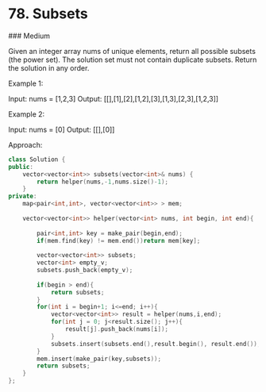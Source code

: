# 78. Subsets
### Medium

Given an integer array nums of unique elements, return all possible subsets (the power set). The solution set must not contain duplicate subsets. Return the solution in any order.

Example 1:

Input: nums = [1,2,3]
Output: [[],[1],[2],[1,2],[3],[1,3],[2,3],[1,2,3]]

Example 2:

Input: nums = [0]
Output: [[],[0]]

Approach:

```cpp
class Solution {
public:
    vector<vector<int>> subsets(vector<int>& nums) {
        return helper(nums,-1,nums.size()-1);
    }
private:
    map<pair<int,int>, vector<vector<int>> > mem;
    
    vector<vector<int>> helper(vector<int> nums, int begin, int end){
        
        pair<int,int> key = make_pair(begin,end);
        if(mem.find(key) != mem.end())return mem[key];
        
        vector<vector<int>> subsets;
        vector<int> empty_v;
        subsets.push_back(empty_v);
        
        if(begin > end){
            return subsets;
        }
        for(int i = begin+1; i<=end; i++){
            vector<vector<int>> result = helper(nums,i,end);
            for(int j = 0; j<result.size(); j++){
                result[j].push_back(nums[i]);
            }
            subsets.insert(subsets.end(),result.begin(), result.end());
        }
        mem.insert(make_pair(key,subsets));
        return subsets;
    }
};
```